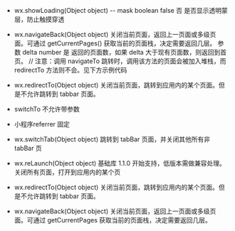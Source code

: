 - wx.showLoading(Object object)
-- mask	boolean	false	否	是否显示透明蒙层，防止触摸穿透


- wx.navigateBack(Object object)
关闭当前页面，返回上一页面或多级页面。可通过 getCurrentPages() 获取当前的页面栈，决定需要返回几层。
参数
delta	number		是	返回的页面数，如果 delta 大于现有页面数，则返回到首页。
// 注意：调用 navigateTo 跳转时，调用该方法的页面会被加入堆栈，而 redirectTo 方法则不会。见下方示例代码

- wx.redirectTo(Object object)
关闭当前页面，跳转到应用内的某个页面。但是不允许跳转到 tabbar 页面。

- switchTo  不允许带参数

- 小程序referrer  固定

- wx.switchTab(Object object) 跳转到 tabBar 页面，并关闭其他所有非 tabBar 页

- wx.reLaunch(Object object) 基础库 1.1.0 开始支持，低版本需做兼容处理。关闭所有页面，打开到应用内的某个页

- wx.redirectTo(Object object) 关闭当前页面，跳转到应用内的某个页面。但是不允许跳转到 tabbar 页面。

- wx.navigateBack(Object object) 关闭当前页面，返回上一页面或多级页面。可通过 getCurrentPages 获取当前的页面栈，决定需要返回几层。